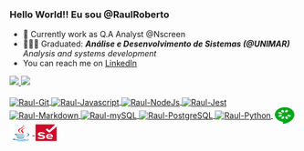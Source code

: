 ### Hello World!! Eu sou @RaulRoberto

- 🚀 Currently work as Q.A Analyst @Nscreen
- 👨🏾‍🎓 Graduated: ***Análise e Desenvolvimento de Sistemas (@UNIMAR)*** <br>
     _Analysis and systems development_
-  You can reach me on <a href="https://linkedin.com/in/raul-pdias/">LinkedIn</a>

<div>
     <a href="https://github.com/RaulRoberto/">
     <img height="180em" src="https://github-readme-stats.vercel.app/api?username=RaulRoberto&show_icons=true&theme=cobalt"/>
     <img height="180em" src="https://github-readme-stats.vercel.app/api/top-langs/?username=RaulRoberto&layout=compact&theme=cobalt"/>
</div>
     
<div style="display: inline_block"><br>
     <img align="center" alt="Raul-Git" height="30" width="40" src="https://cdn.jsdelivr.net/gh/devicons/devicon/icons/git/git-original.svg" />
     <img align="center" alt="Raul-Javascript" height="30" width="40" src="https://cdn.jsdelivr.net/gh/devicons/devicon/icons/javascript/javascript-original.svg" />
     <img align="center" alt="Raul-NodeJs" height="30" width="40" src="https://cdn.jsdelivr.net/gh/devicons/devicon/icons/nodejs/nodejs-original.svg" />
     <img align="center" alt="Raul-Jest" height="30" width="40" src="https://cdn.jsdelivr.net/gh/devicons/devicon/icons/jest/jest-plain.svg" />
     <img align="center" alt="Raul-Markdown" height="30" src="https://img.shields.io/badge/markdown-%23000000.svg?&style=for-the-badge&logo=markdown&logoColor=white"/>
     <img align="center" alt="Raul-mySQL" height="30" width="40" src="https://cdn.jsdelivr.net/gh/devicons/devicon/icons/mysql/mysql-original-wordmark.svg" />
     <img align="center" alt="Raul-PostgreSQL" height="30" width="40" src="https://cdn.jsdelivr.net/gh/devicons/devicon/icons/postgresql/postgresql-original.svg" />
     <img align="center" alt="Raul-Python" height="30" width="40" src="https://cdn.jsdelivr.net/gh/devicons/devicon/icons/python/python-original.svg" />
     <img align="center" alt="Raul-Cucumber" height="30" width="40" src="https://github.com/devicons/devicon/blob/v2.15.1/icons/cucumber/cucumber-plain.svg" />
     <img align="center" alt="Raul-Java" height="30" width="40" src="https://github.com/devicons/devicon/blob/v2.15.1/icons/java/java-original.svg" />
     <img align="center" alt="Raul-Selenium" height="30" width="40" src="https://github.com/devicons/devicon/blob/v2.15.1/icons/selenium/selenium-original.svg" />
     
    
     
     
          
     
</div>

